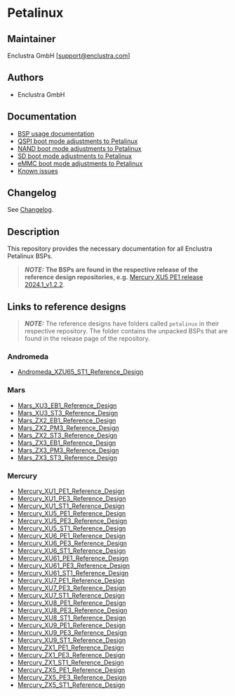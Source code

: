 # Petalinux

## Maintainer
Enclustra GmbH [support@enclustra.com]

## Authors
* Enclustra GmbH

## Documentation
* [BSP usage documentation](doc/BSP.md)
* [QSPI boot mode adjustments to Petalinux](doc/QSPI_boot_mode.md)
* [NAND boot mode adjustments to Petalinux](doc/NAND_boot_mode.md)
* [SD boot mode adjustments to Petalinux](doc/SD_boot_mode.md)
* [eMMC boot mode adjustments to Petalinux](doc/EMMC_boot_mode.md)
* [Known issues](doc/Known_issues.md)

## Changelog
See [Changelog](changelog.md).

## Description
This repository provides the necessary documentation for all Enclustra Petalinux BSPs.
> **_NOTE:_** **The BSPs are found in the respective release of the reference design repositories, e.g.** [Mercury XU5 PE1 release 2024.1_v1.2.2](https://github.com/enclustra/Mercury_XU5_PE1_Reference_Design/releases/tag/2024.1_v1.2.2).

## Links to reference designs

> **_NOTE:_**  The reference designs have folders called `petalinux` in their respective repository. The folder contains the unpacked BSPs that are found in the release page of the repository.

### Andromeda
* [Andromeda_XZU65_ST1_Reference_Design](https://github.com/enclustra/Andromeda_XZU65_ST1_Reference_Design)
### Mars
* [Mars_XU3_EB1_Reference_Design](https://github.com/enclustra/Mars_XU3_EB1_Reference_Design)
* [Mars_XU3_ST3_Reference_Design](https://github.com/enclustra/Mars_XU3_ST3_Reference_Design)
* [Mars_ZX2_EB1_Reference_Design](https://github.com/enclustra/Mars_ZX2_EB1_Reference_Design)
* [Mars_ZX2_PM3_Reference_Design](https://github.com/enclustra/Mars_ZX2_PM3_Reference_Design)
* [Mars_ZX2_ST3_Reference_Design](https://github.com/enclustra/Mars_ZX2_ST3_Reference_Design)
* [Mars_ZX3_EB1_Reference_Design](https://github.com/enclustra/Mars_ZX3_EB1_Reference_Design)
* [Mars_ZX3_PM3_Reference_Design](https://github.com/enclustra/Mars_ZX3_PM3_Reference_Design)
* [Mars_ZX3_ST3_Reference_Design](https://github.com/enclustra/Mars_ZX3_ST3_Reference_Design)
### Mercury
* [Mercury_XU1_PE1_Reference_Design](https://github.com/enclustra/Mercury_XU1_PE1_Reference_Design)
* [Mercury_XU1_PE3_Reference_Design](https://github.com/enclustra/Mercury_XU1_PE3_Reference_Design)
* [Mercury_XU1_ST1_Reference_Design](https://github.com/enclustra/Mercury_XU1_ST1_Reference_Design)
* [Mercury_XU5_PE1_Reference_Design](https://github.com/enclustra/Mercury_XU5_PE1_Reference_Design)
* [Mercury_XU5_PE3_Reference_Design](https://github.com/enclustra/Mercury_XU5_PE3_Reference_Design)
* [Mercury_XU5_ST1_Reference_Design](https://github.com/enclustra/Mercury_XU5_ST1_Reference_Design)
* [Mercury_XU6_PE1_Reference_Design](https://github.com/enclustra/Mercury_XU6_PE1_Reference_Design)
* [Mercury_XU6_PE3_Reference_Design](https://github.com/enclustra/Mercury_XU6_PE3_Reference_Design)
* [Mercury_XU6_ST1_Reference_Design](https://github.com/enclustra/Mercury_XU6_ST1_Reference_Design)
* [Mercury_XU61_PE1_Reference_Design](https://github.com/enclustra/Mercury_XU61_PE1_Reference_Design)
* [Mercury_XU61_PE3_Reference_Design](https://github.com/enclustra/Mercury_XU61_PE3_Reference_Design)
* [Mercury_XU61_ST1_Reference_Design](https://github.com/enclustra/Mercury_XU61_ST1_Reference_Design)
* [Mercury_XU7_PE1_Reference_Design](https://github.com/enclustra/Mercury_XU7_PE1_Reference_Design)
* [Mercury_XU7_PE3_Reference_Design](https://github.com/enclustra/Mercury_XU7_PE3_Reference_Design)
* [Mercury_XU7_ST1_Reference_Design](https://github.com/enclustra/Mercury_XU7_ST1_Reference_Design)
* [Mercury_XU8_PE1_Reference_Design](https://github.com/enclustra/Mercury_XU8_PE1_Reference_Design)
* [Mercury_XU8_PE3_Reference_Design](https://github.com/enclustra/Mercury_XU8_PE3_Reference_Design)
* [Mercury_XU8_ST1_Reference_Design](https://github.com/enclustra/Mercury_XU8_ST1_Reference_Design)
* [Mercury_XU9_PE1_Reference_Design](https://github.com/enclustra/Mercury_XU9_PE1_Reference_Design)
* [Mercury_XU9_PE3_Reference_Design](https://github.com/enclustra/Mercury_XU9_PE3_Reference_Design)
* [Mercury_XU9_ST1_Reference_Design](https://github.com/enclustra/Mercury_XU9_ST1_Reference_Design)
* [Mercury_ZX1_PE1_Reference_Design](https://github.com/enclustra/Mercury_ZX1_PE1_Reference_Design)
* [Mercury_ZX1_PE3_Reference_Design](https://github.com/enclustra/Mercury_ZX1_PE3_Reference_Design)
* [Mercury_ZX1_ST1_Reference_Design](https://github.com/enclustra/Mercury_ZX1_ST1_Reference_Design)
* [Mercury_ZX5_PE1_Reference_Design](https://github.com/enclustra/Mercury_ZX5_PE1_Reference_Design)
* [Mercury_ZX5_PE3_Reference_Design](https://github.com/enclustra/Mercury_ZX5_PE3_Reference_Design)
* [Mercury_ZX5_ST1_Reference_Design](https://github.com/enclustra/Mercury_ZX5_ST1_Reference_Design)
